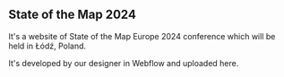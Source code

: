 ## State of the Map 2024
It's a website of State of the Map Europe 2024 conference which will be held in Łódź, Poland.

It's developed by our designer in Webflow and uploaded here.
